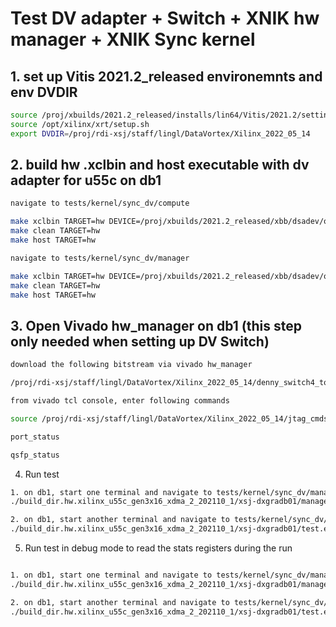 # Test DV adapter + Switch + XNIK hw manager + XNIK Sync kernel 
## 1. set up Vitis 2021.2_released environemnts and env DVDIR

```sh
source /proj/xbuilds/2021.2_released/installs/lin64/Vitis/2021.2/settings64.sh
source /opt/xilinx/xrt/setup.sh
export DVDIR=/proj/rdi-xsj/staff/lingl/DataVortex/Xilinx_2022_05_14
```

## 2. build hw .xclbin and host executable with dv adapter for u55c on db1

```sh
navigate to tests/kernel/sync_dv/compute

make xclbin TARGET=hw DEVICE=/proj/xbuilds/2021.2_released/xbb/dsadev/opt/xilinx/platforms/xilinx_u55c_gen3x16_xdma_2_202110_1/xilinx_u55c_gen3x16_xdma_2_202110_1.xpfm INTERFACE=2
make clean TARGET=hw
make host TARGET=hw

navigate to tests/kernel/sync_dv/manager

make xclbin TARGET=hw DEVICE=/proj/xbuilds/2021.2_released/xbb/dsadev/opt/xilinx/platforms/xilinx_u55c_gen3x16_xdma_2_202110_1/xilinx_u55c_gen3x16_xdma_2_202110_1.xpfm INTERFACE=2
make clean TARGET=hw
make host TARGET=hw

```

## 3. Open Vivado hw_manager on db1 (this step only needed when setting up DV Switch)

```sh
download the following bitstream via vivado hw_manager

/proj/rdi-xsj/staff/lingl/DataVortex/Xilinx_2022_05_14/denny_switch4_top_v2.0.2-17-g018db82.bit

from vivado tcl console, enter following commands

source /proj/rdi-xsj/staff/lingl/DataVortex/Xilinx_2022_05_14/jtag_cmds.tcl

port_status

qsfp_status
```

4. Run test 

```sh
1. on db1, start one terminal and navigate to tests/kernel/sync_dv/manager, and run
./build_dir.hw.xilinx_u55c_gen3x16_xdma_2_202110_1/xsj-dxgradb01/manager.exe /proj/rdi-xsj/staff/lingl/nobkup/xclbins/sync_dv/manager/xnikSyncDV_manager.xclbin 0 200 1

2. on db1, start another terminal and navigate to tests/kernel/sync_dv/compute, and run
./build_dir.hw.xilinx_u55c_gen3x16_xdma_2_202110_1/xsj-dxgradb01/test.exe /proj/rdi-xsj/staff/lingl/nobkup/xclbins/sync_dv/compute/xnikSyncDV_compute.xclbin 1 16537454

```

5. Run test in debug mode to read the stats registers during the run

```sh

1. on db1, start one terminal and navigate to tests/kernel/sync_dv/manager, and run
./build_dir.hw.xilinx_u55c_gen3x16_xdma_2_202110_1/xsj-dxgradb01/manager.exe /proj/rdi-xsj/staff/lingl/nobkup/xclbins/sync_dv/manager/xnikSyncDV_manager.xclbin 0 200 1 debug

2. on db1, start another terminal and navigate to tests/kernel/sync_dv/compute, and run
./build_dir.hw.xilinx_u55c_gen3x16_xdma_2_202110_1/xsj-dxgradb01/test.exe /proj/rdi-xsj/staff/lingl/nobkup/xclbins/sync_dv/compute/xnikSyncDV_compute.xclbin 1 16537454 debug

```
